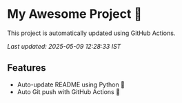 # My Awesome Project 🚀

This project is automatically updated using GitHub Actions.

_Last updated: 2025-05-09 12:28:33 IST_

## Features
- Auto-update README using Python 🐍
- Auto Git push with GitHub Actions 🤖
